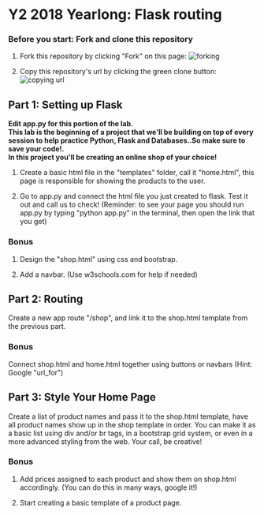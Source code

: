
# Y2 2018 Yearlong: Flask routing

### Before you start: Fork and clone this repository

1. Fork this repository by clicking "Fork" on this page:
![forking](https://image.ibb.co/jHRieT/forking.png)

2. Copy this repository's url by clicking the green clone button:
![copying url](https://image.ibb.co/n2wYeT/copying_clone.png)


## Part 1: Setting up Flask
__Edit app.py for this portion of the lab.__\
__This lab is the beginning of a project that we'll be building on top of every session to help practice Python, Flask and Databases..So make sure to save your code!.__\
__In this project you'll be creating an online shop of your choice!__

1. Create a basic html file in the "templates" folder, call it "home.html", this page is responsible for showing the products to the user. 

2. Go to app.py and connect the html file you just created to flask. Test it out and call us to check!
(Reminder: to see your page you should run app.py by typing "python app.py" in the terminal, then open the link that you get)


### Bonus

1. Design the "shop.html" using css and bootstrap.

2. Add a navbar. (Use w3schools.com for help if needed)



## Part 2: Routing
Create a new app route "/shop", and link it to the shop.html template from the previous part.

### Bonus
Connect shop.html and home.html together using buttons or navbars (Hint: Google "url_for")



## Part 3: Style Your Home Page
Create a list of product names and pass it to the shop.html template, have all product names show up in the shop template in order. You can make it as a basic list using div and/or br tags, in a bootstrap grid system, or even in a more advanced styling from the web. Your call, be creative!

### Bonus

1. Add prices assigned to each product and show them on shop.html accordingly. (You can do this in many ways, google it!)

2. Start creating a basic template of a product page.

<!-- <h2>Part 1: Setting up flask</h2>
In this project you'll be creating an online shop of your choice!<br><br>
To start:<br>
- Create a very basic html file in the "templates" folder, then go to app.py and connect the html file to flask. <br>
Test it out and call us to check!<br>
(Hint: to see your page you should run app.py by typing "python app.py" in the terminal, then open the link that you got)<br><br>
- Create a new .html file and call it "shop.html", this template will be used to show your products to the users in the next few sessions. 
<br> -->

<!-- <h4>Part 1 Bonus!</h4>
- Design the .html files<br>
- Create/Add a Navbar
<br>
<h2>Part 2: Routing</h2>
- Create a new app route "/shop", and link it to the shop.html template from the previous part.<br>
<h4>Part 2 Bonus!</h4>
- Connect shop.html and home.html together using buttons or navbars (Hint: Google "url_for").
<br>
<h2>Part 3: Style your home page:</h2>
- Create a list of product names and pass it to the shop.html template, have all product names show up in the shop template in order.
You can make it as a basic list using div and/or br tags , in a bootstrap grid system, or even in a more advanced styling from the web. Your call, be creative!
<br>
<h4>Part 3 Bonus!</h4>
- Add prices assigned to each product and show them on shop.html accordingly. (You can do this in many ways, google it!)
  <br>
- Start creating a basic template of a product page. -->
